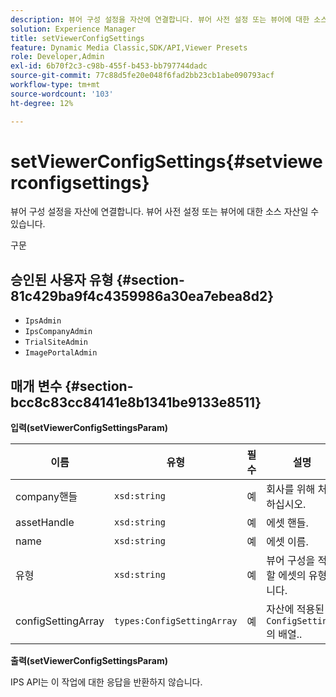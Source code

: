 ```yaml
---
description: 뷰어 구성 설정을 자산에 연결합니다. 뷰어 사전 설정 또는 뷰어에 대한 소스 자산일 수 있습니다.
solution: Experience Manager
title: setViewerConfigSettings
feature: Dynamic Media Classic,SDK/API,Viewer Presets
role: Developer,Admin
exl-id: 6b70f2c3-c98b-455f-b453-bb797744dadc
source-git-commit: 77c88d5fe20e048f6fad2bb23cb1abe090793acf
workflow-type: tm+mt
source-wordcount: '103'
ht-degree: 12%

---
```


# setViewerConfigSettings{#setviewerconfigsettings}

뷰어 구성 설정을 자산에 연결합니다. 뷰어 사전 설정 또는 뷰어에 대한 소스 자산일 수 있습니다.

구문

## 승인된 사용자 유형 {#section-81c429ba9f4c4359986a30ea7ebea8d2}

* `IpsAdmin`
* `IpsCompanyAdmin`
* `TrialSiteAdmin`
* `ImagePortalAdmin`

## 매개 변수 {#section-bcc8c83cc84141e8b1341be9133e8511}

**입력(setViewerConfigSettingsParam)**

| 이름 | 유형 | 필수 | 설명 |
|---|---|---|---|
| company핸들 | `xsd:string` | 예 | 회사를 위해 처리하십시오. |
| assetHandle | `xsd:string` | 예 | 에셋 핸들. |
| name | `xsd:string` | 예 | 에셋 이름. |
| 유형 | `xsd:string` | 예 | 뷰어 구성을 적용할 에셋의 유형입니다. |
| configSettingArray | `types:ConfigSettingArray` | 예 | 자산에 적용된 `ConfigSettings`의 배열.. |

**출력(setViewerConfigSettingsParam)**

IPS API는 이 작업에 대한 응답을 반환하지 않습니다.
